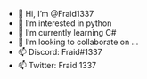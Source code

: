 - 👋 Hi, I’m @Fraid1337
- 👀 I’m interested in python
- 🌱 I’m currently learning C#
- 💞️ I’m looking to collaborate on ...
- 📫 Discord: Fraid#1337
- 📫 Twitter: Fraid 1337

